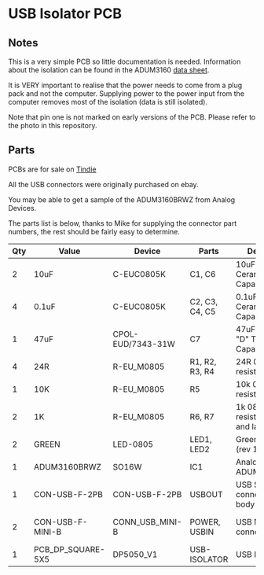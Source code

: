 USB Isolator PCB
================


Notes
-----

This is a very simple PCB so little documentation is needed.  Information
about the isolation can be found in the ADUM3160 [data sheet](http://www.analog.com/en/interface-isolation/digital-isolators/adum3160/products/product.html).

It is VERY important to realise that the power needs to come from a plug
pack and not the computer.  Supplying power to the power input from the
computer removes most of the isolation (data is still isolated).

Note that pin one is not marked on early versions of the PCB. Please refer
to the photo in this repository.

Parts
-----

PCBs are for sale on [Tindie](https://www.tindie.com/products/TomKeddie/usb-isolator-pcb-only/)

All the USB connectors were originally purchased on ebay.

You may be able to get a sample of the ADUM3160BRWZ from Analog Devices.

The parts list is below, thanks to Mike for supplying the connector part numbers, the rest should be fairly easy to determine.


| Qty | Value | Device | Parts | Description | Digikey | 
| --- | ----- | ------ | ----- | ----------- | ------- |
| 2 | 10uF | C-EUC0805K | C1, C6 | 10uF 0805 Ceramic Capacitor | |
| 4 | 0.1uF | C-EUC0805K | C2, C3, C4, C5 | 0.1uF 0805 Ceramic Capacitor | |
| 1 | 47uF | CPOL-EUD/7343-31W | C7 | 47uF 2917 Size "D" Tantalum Capacitor | |
| 4 | 24R | R-EU_M0805 | R1, R2, R3, R4 | 24R 0805 5% resistor | |
| 1 | 10K | R-EU_M0805 | R5 | 10k 0805 5% resistor | |
| 2 | 1K | R-EU_M0805 | R6, R7 | 1k 0805 5% resistor (rev 1.2 and later) | |
| 2 | GREEN | LED-0805 | LED1, LED2 | Green 0805 LED (rev 1.2 and later) | |
| 1 | ADUM3160BRWZ | SO16W | IC1 | Analog Devices ADUM3160BRWZ | |
| 1 | CON-USB-F-2PB | CON-USB-F-2PB | USBOUT | USB SMD Female connector with 2 body pins | 1175-1016-ND |
| 2 | CON-USB-F-MINI-B | CONN_USB_MINI-B | POWER, USBIN | USB Mini Female connector | 609-4700-1-ND |
| 1 | PCB_DP_SQUARE-5X5 | DP5050_V1 | USB-ISOLATOR | USB Isolator PCB | NA |

